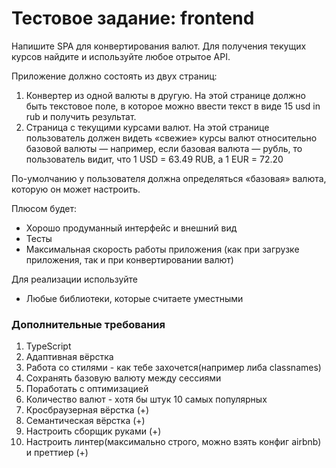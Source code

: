 # Тестовое задание: frontend

Напишите SPA для конвертирования валют. Для получения текущих курсов найдите и используйте любое отрытое API.

Приложение должно состоять из двух страниц:

1. Конвертер из одной валюты в другую. На этой странице должно быть текстовое поле, в которое можно ввести текст в виде 15 usd in rub и получить результат.
2. Страница с текущими курсами валют. На этой странице пользователь должен видеть «свежие» курсы валют относительно базовой валюты — например, если базовая валюта — рубль, то пользователь видит, что 1 USD = 63.49 RUB, а 1 EUR = 72.20

По-умолчанию у пользователя должна определяться «базовая» валюта, которую он может настроить.

Плюсом будет:
* Хорошо продуманный интерфейс и внешний вид
* Тесты
* Максимальная скорость работы приложения (как при загрузке приложения, так и при конвертировании валют)

Для реализации используйте
* Любые библиотеки, которые считаете уместными

### Дополнительные требования

1. TypeScript
2. Адаптивная вёрстка
3. Работа со стилями - как тебе захочется(например либа classnames)
4. Сохранять базовую валюту между сессиями
5. Поработать с оптимизацией
6. Количество валют - хотя бы штук 10 самых популярных
7. Кросбраузерная вёрстка (+)
8. Семантическая вёрстка (+)
9. Настроить сборщик руками (+)
10. Настроить линтер(максимально строго, можно взять конфиг airbnb) и преттиер (+)
